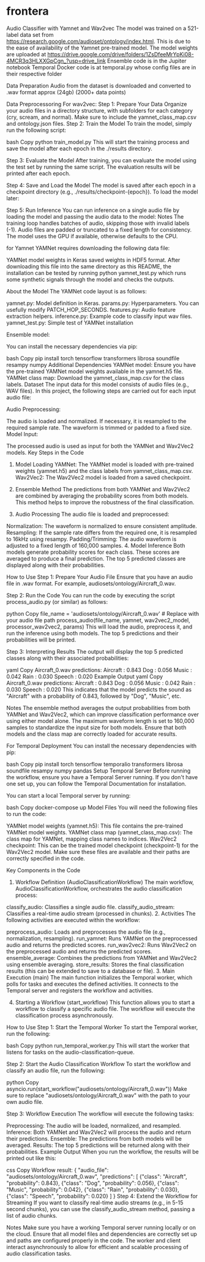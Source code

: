 # frontera
Audio Classifier with Yamnet and Wav2vec
The model was trained on a 521-label data set from https://research.google.com/audioset/ontology/index.html. This is due to the ease of availability of the Yamnet pre-trained model.
The model weights are uploaded at https://drive.google.com/drive/folders/1ZsDfeeMrYpKi08-4MCR3q3HLXXGpCgn_?usp=drive_link 
Ensemble code is in the Jupiter notebook
Temporal Docker code is at temporal.py whose config files are in their respective folder

Data Preparation
Audio from the dataset is downloaded and converted to .wav format approx (24gb) (2000+ data points)

Data Preprocessoring
For wav2vec: 
Step 1: Prepare Your Data
Organize your audio files in a directory structure, with subfolders for each category (cry, scream, and normal).
Make sure to include the yamnet_class_map.csv and ontology.json files.
Step 2: Train the Model
To train the model, simply run the following script:

bash
Copy
python train_model.py
This will start the training process and save the model after each epoch in the ./results directory.

Step 3: Evaluate the Model
After training, you can evaluate the model using the test set by running the same script. The evaluation results will be printed after each epoch.

Step 4: Save and Load the Model
The model is saved after each epoch in a checkpoint directory (e.g., ./results/checkpoint-{epoch}). To load the model later:

Step 5: Run Inference
You can run inference on a single audio file by loading the model and passing the audio data to the model:
Notes
The training loop handles batches of audio, skipping those with invalid labels (-1).
Audio files are padded or truncated to a fixed length for consistency.
The model uses the GPU if available, otherwise defaults to the CPU.

for Yamnet
YAMNet  requires downloading the following data file:

YAMNet model weights in Keras saved weights in HDF5 format.
After downloading this file into the same directory as this README, the installation can be tested by running python yamnet_test.py which runs some synthetic signals through the model and checks the outputs.

About the Model
The YAMNet code layout is as follows:

yamnet.py: Model definition in Keras.
params.py: Hyperparameters. You can usefully modify PATCH_HOP_SECONDS.
features.py: Audio feature extraction helpers.
inference.py: Example code to classify input wav files.
yamnet_test.py: Simple test of YAMNet installation

Ensemble model: 

You can install the necessary dependencies via pip:

bash
Copy
pip install torch tensorflow transformers librosa soundfile resampy numpy
Additional Dependencies
YAMNet model: Ensure you have the pre-trained YAMNet model weights available in the yamnet.h5 file.
YAMNet class map: Download the yamnet_class_map.csv for the class labels.
Dataset
The input data for this model consists of audio files (e.g., WAV files). In this project, the following steps are carried out for each input audio file:

Audio Preprocessing:

The audio is loaded and normalized.
If necessary, it is resampled to the required sample rate.
The waveform is trimmed or padded to a fixed size.
Model Input:

The processed audio is used as input for both the YAMNet and Wav2Vec2 models.
Key Steps in the Code
1. Model Loading
YAMNet: The YAMNet model is loaded with pre-trained weights (yamnet.h5) and the class labels from yamnet_class_map.csv.
Wav2Vec2: The Wav2Vec2 model is loaded from a saved checkpoint.
2. Ensemble Method
The predictions from both YAMNet and Wav2Vec2 are combined by averaging the probability scores from both models. This method helps to improve the robustness of the final classification.

3. Audio Processing
The audio file is loaded and preprocessed:

Normalization: The waveform is normalized to ensure consistent amplitude.
Resampling: If the sample rate differs from the required one, it is resampled to 16kHz using resampy.
Padding/Trimming: The audio waveform is adjusted to a fixed length of 160,000 samples.
4. Model Inference
Both models generate probability scores for each class. These scores are averaged to produce a final prediction. The top 5 predicted classes are displayed along with their probabilities.

How to Use
Step 1: Prepare Your Audio File
Ensure that you have an audio file in .wav format. For example, audiosets/ontology/Aircraft_0.wav.

Step 2: Run the Code
You can run the code by executing the script process_audio.py (or similar) as follows:

python
Copy
file_name = 'audiosets/ontology/Aircraft_0.wav'  # Replace with your audio file path
process_audio(file_name, yamnet, wav2vec2_model, processor_wav2vec2, params)
This will load the audio, preprocess it, and run the inference using both models. The top 5 predictions and their probabilities will be printed.

Step 3: Interpreting Results
The output will display the top 5 predicted classes along with their associated probabilities:

yaml
Copy
Aircraft_0.wav predictions:
  Aircraft    : 0.843
  Dog         : 0.056
  Music       : 0.042
  Rain        : 0.030
  Speech      : 0.020
Example Output
yaml
Copy
Aircraft_0.wav predictions:
  Aircraft    : 0.843
  Dog         : 0.056
  Music       : 0.042
  Rain        : 0.030
  Speech      : 0.020
This indicates that the model predicts the sound as "Aircraft" with a probability of 0.843, followed by "Dog", "Music", etc.

Notes
The ensemble method averages the output probabilities from both YAMNet and Wav2Vec2, which can improve classification performance over using either model alone.
The maximum waveform length is set to 160,000 samples to standardize the input size for both models.
Ensure that both models and the class map are correctly loaded for accurate results.

For Temporal Deployment
You can install the necessary dependencies with pip:

bash
Copy
pip install torch tensorflow temporalio transformers librosa soundfile resampy numpy pandas
Setup
Temporal Server
Before running the workflow, ensure you have a Temporal Server running. If you don't have one set up, you can follow the Temporal Documentation for installation.

You can start a local Temporal server by running:

bash
Copy
docker-compose up
Model Files
You will need the following files to run the code:

YAMNet model weights (yamnet.h5): This file contains the pre-trained YAMNet model weights.
YAMNet class map (yamnet_class_map.csv): The class map for YAMNet, mapping class names to indices.
Wav2Vec2 checkpoint: This can be the trained model checkpoint (checkpoint-1) for the Wav2Vec2 model.
Make sure these files are available and their paths are correctly specified in the code.

Key Components in the Code
1. Workflow Definition (AudioClassificationWorkflow)
The main workflow, AudioClassificationWorkflow, orchestrates the audio classification process:

classify_audio: Classifies a single audio file.
classify_audio_stream: Classifies a real-time audio stream (processed in chunks).
2. Activities
The following activities are executed within the workflow:

preprocess_audio: Loads and preprocesses the audio file (e.g., normalization, resampling).
run_yamnet: Runs YAMNet on the preprocessed audio and returns the predicted scores.
run_wav2vec2: Runs Wav2Vec2 on the preprocessed audio and returns the predicted scores.
ensemble_average: Combines the predictions from YAMNet and Wav2Vec2 using ensemble averaging.
store_results: Stores the final classification results (this can be extended to save to a database or file).
3. Main Execution (main)
The main function initializes the Temporal worker, which polls for tasks and executes the defined activities. It connects to the Temporal server and registers the workflow and activities.

4. Starting a Workflow (start_workflow)
This function allows you to start a workflow to classify a specific audio file. The workflow will execute the classification process asynchronously.

How to Use
Step 1: Start the Temporal Worker
To start the Temporal worker, run the following:

bash
Copy
python run_temporal_worker.py
This will start the worker that listens for tasks on the audio-classification-queue.

Step 2: Start the Audio Classification Workflow
To start the workflow and classify an audio file, run the following:

python
Copy
asyncio.run(start_workflow("audiosets/ontology/Aircraft_0.wav"))
Make sure to replace "audiosets/ontology/Aircraft_0.wav" with the path to your own audio file.

Step 3: Workflow Execution
The workflow will execute the following tasks:

Preprocessing: The audio will be loaded, normalized, and resampled.
Inference: Both YAMNet and Wav2Vec2 will process the audio and return their predictions.
Ensemble: The predictions from both models will be averaged.
Results: The top 5 predictions will be returned along with their probabilities.
Example Output
When you run the workflow, the results will be printed out like this:

css
Copy
Workflow result: {
    "audio_file": "audiosets/ontology/Aircraft_0.wav",
    "predictions": [
        {"class": "Aircraft", "probability": 0.843},
        {"class": "Dog", "probability": 0.056},
        {"class": "Music", "probability": 0.042},
        {"class": "Rain", "probability": 0.030},
        {"class": "Speech", "probability": 0.020}
    ]
}
Step 4: Extend the Workflow for Streaming
If you want to classify real-time audio streams (e.g., in 5-15 second chunks), you can use the classify_audio_stream method, passing a list of audio chunks.

Notes
Make sure you have a working Temporal server running locally or on the cloud.
Ensure that all model files and dependencies are correctly set up and paths are configured properly in the code.
The worker and client interact asynchronously to allow for efficient and scalable processing of audio classification tasks.
